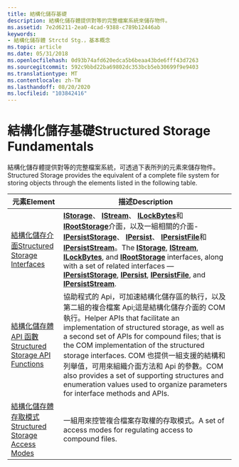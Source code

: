 ```yaml
---
title: 結構化儲存基礎
description: 結構化儲存體提供對等的完整檔案系統來儲存物件。
ms.assetid: 7e2d6211-2ea0-4cad-9388-c789b12446ab
keywords:
- 結構化儲存體 Strctd Stg.，基本概念
ms.topic: article
ms.date: 05/31/2018
ms.openlocfilehash: 0d93b74afd620edca5b6beaa43bde6fff43d7263
ms.sourcegitcommit: 592c9bbd22ba69802dc353bcb5eb30699f9e9403
ms.translationtype: MT
ms.contentlocale: zh-TW
ms.lasthandoff: 08/20/2020
ms.locfileid: "103842416"
---
```

# <a name="structured-storage-fundamentals"></a><span data-ttu-id="5c138-104">結構化儲存基礎</span><span class="sxs-lookup"><span data-stu-id="5c138-104">Structured Storage Fundamentals</span></span>

<span data-ttu-id="5c138-105">結構化儲存體提供對等的完整檔案系統，可透過下表所列的元素來儲存物件。</span><span class="sxs-lookup"><span data-stu-id="5c138-105">Structured Storage provides the equivalent of a complete file system for storing objects through the elements listed in the following table.</span></span>



| <span data-ttu-id="5c138-106">元素</span><span class="sxs-lookup"><span data-stu-id="5c138-106">Element</span></span>                                                                  | <span data-ttu-id="5c138-107">描述</span><span class="sxs-lookup"><span data-stu-id="5c138-107">Description</span></span>                                                                                                                                                                                                                                                                                                                                                    |
|--------------------------------------------------------------------------|----------------------------------------------------------------------------------------------------------------------------------------------------------------------------------------------------------------------------------------------------------------------------------------------------------------------------------------------------------------|
| [<span data-ttu-id="5c138-108">結構化儲存介面</span><span class="sxs-lookup"><span data-stu-id="5c138-108">Structured Storage Interfaces</span></span>](structured-storage-interfaces.md)       | <span data-ttu-id="5c138-109">[**IStorage**](/windows/desktop/api/Objidl/nn-objidl-istorage)、 [**IStream**](/windows/desktop/api/Objidl/nn-objidl-istream)、 [**ILockBytes**](/windows/desktop/api/Objidl/nn-objidl-ilockbytes)和 [**IRootStorage**](/windows/desktop/api/Objidl/nn-objidl-irootstorage)介面，以及一組相關的介面-[**IPersistStorage**](/windows/win32/api/objidl/nn-objidl-ipersiststorage)、 [**IPersist**](/windows/win32/api/objidl/nn-objidl-ipersist)、 [**IPersistFile**](/windows/win32/api/objidl/nn-objidl-ipersistfile)和 [**IPersistStream**](/windows/win32/api/objidl/nn-objidl-ipersiststream)。</span><span class="sxs-lookup"><span data-stu-id="5c138-109">The [**IStorage**](/windows/desktop/api/Objidl/nn-objidl-istorage), [**IStream**](/windows/desktop/api/Objidl/nn-objidl-istream), [**ILockBytes**](/windows/desktop/api/Objidl/nn-objidl-ilockbytes), and [**IRootStorage**](/windows/desktop/api/Objidl/nn-objidl-irootstorage) interfaces, along with a set of related interfaces —[**IPersistStorage**](/windows/win32/api/objidl/nn-objidl-ipersiststorage), [**IPersist**](/windows/win32/api/objidl/nn-objidl-ipersist), [**IPersistFile**](/windows/win32/api/objidl/nn-objidl-ipersistfile), and [**IPersistStream**](/windows/win32/api/objidl/nn-objidl-ipersiststream).</span></span> |
| [<span data-ttu-id="5c138-110">結構化儲存體 API 函數</span><span class="sxs-lookup"><span data-stu-id="5c138-110">Structured Storage API Functions</span></span>](structured-storage-api-functions.md) | <span data-ttu-id="5c138-111">協助程式的 Api，可加速結構化儲存區的執行，以及第二組的複合檔案 Api;這是結構化儲存介面的 COM 執行。</span><span class="sxs-lookup"><span data-stu-id="5c138-111">Helper APIs that facilitate an implementation of structured storage, as well as a second set of APIs for compound files; that is the COM implementation of the structured storage interfaces.</span></span> <span data-ttu-id="5c138-112">COM 也提供一組支援的結構和列舉值，可用來組織介面方法和 Api 的參數。</span><span class="sxs-lookup"><span data-stu-id="5c138-112">COM also provides a set of supporting structures and enumeration values used to organize parameters for interface methods and APIs.</span></span>                              |
| [<span data-ttu-id="5c138-113">結構化儲存體存取模式</span><span class="sxs-lookup"><span data-stu-id="5c138-113">Structured Storage Access Modes</span></span>](structured-storage-access-modes.md)   | <span data-ttu-id="5c138-114">一組用來控管複合檔案存取權的存取模式。</span><span class="sxs-lookup"><span data-stu-id="5c138-114">A set of access modes for regulating access to compound files.</span></span>                                                                                                                                                                                                                                                                                                 |



 

 

 